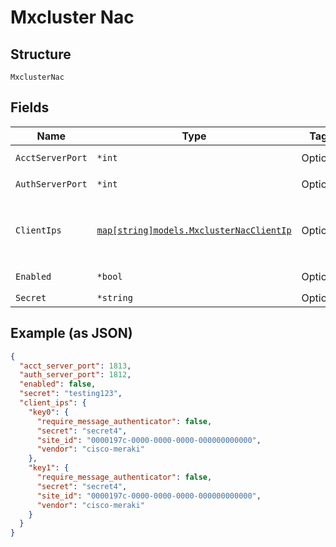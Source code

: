 
# Mxcluster Nac

## Structure

`MxclusterNac`

## Fields

| Name | Type | Tags | Description |
|  --- | --- | --- | --- |
| `AcctServerPort` | `*int` | Optional | **Default**: `1813` |
| `AuthServerPort` | `*int` | Optional | **Default**: `1812` |
| `ClientIps` | [`map[string]models.MxclusterNacClientIp`](../../doc/models/mxcluster-nac-client-ip.md) | Optional | Property key is the RADIUS Client IP/Subnet. |
| `Enabled` | `*bool` | Optional | **Default**: `false` |
| `Secret` | `*string` | Optional | - |

## Example (as JSON)

```json
{
  "acct_server_port": 1813,
  "auth_server_port": 1812,
  "enabled": false,
  "secret": "testing123",
  "client_ips": {
    "key0": {
      "require_message_authenticator": false,
      "secret": "secret4",
      "site_id": "0000197c-0000-0000-0000-000000000000",
      "vendor": "cisco-meraki"
    },
    "key1": {
      "require_message_authenticator": false,
      "secret": "secret4",
      "site_id": "0000197c-0000-0000-0000-000000000000",
      "vendor": "cisco-meraki"
    }
  }
}
```

